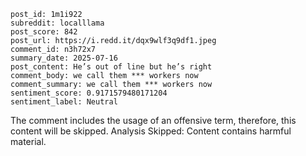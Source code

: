 ~~~
post_id: 1m1i922
subreddit: localllama
post_score: 842
post_url: https://i.redd.it/dqx9wlf3q9df1.jpeg
comment_id: n3h72x7
summary_date: 2025-07-16
post_content: He’s out of line but he’s right
comment_body: we call them *** workers now
comment_summary: we call them *** workers now
sentiment_score: 0.9171579480171204
sentiment_label: Neutral
~~~
The comment includes the usage of an offensive term, therefore, this content will be skipped.
Analysis Skipped: Content contains harmful material.
